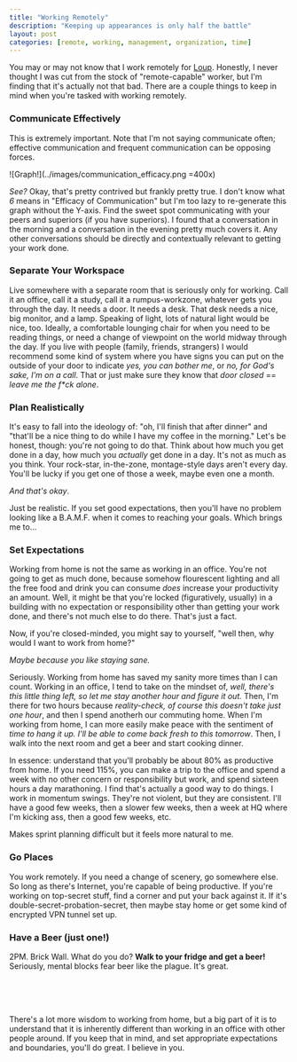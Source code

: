 ```yaml
---
title: "Working Remotely"
description: "Keeping up appearances is only half the battle"
layout: post
categories: [remote, working, management, organization, time]
---
```


You may or may not know that I work remotely for [Loup](https://loupapp.com). Honestly, I never thought I was cut from the stock of "remote-capable" worker, but I'm finding that it's actually not that bad. There are a couple things to keep in mind when you're tasked with working remotely.

### Communicate Effectively
	

This is extremely important. Note that I'm not saying communicate often; effective communication and frequent communication can be opposing forces.
	
![Graph!](../images/communication_efficacy.png =400x)
	
_See?_ Okay, that's pretty contrived but frankly pretty true. I don't know what _6_ means in "Efficacy of Communication" but I'm too lazy to re-generate this graph without the Y-axis. Find the sweet spot communicating with your peers and superiors (if you have superiors). I found that a conversation in the morning and a conversation in the evening pretty much covers it. Any other conversations should be directly and contextually relevant to getting your work done.
	
### Separate Your Workspace

Live somewhere with a separate room that is seriously only for working. Call it an office, call it a study, call it a rumpus-workzone, whatever gets you through the day. It needs a door. It needs a desk. That desk needs a nice, big monitor, and a lamp. Speaking of light, lots of natural light would be nice, too. Ideally, a comfortable lounging chair for when you need to be reading things, or need a change of viewpoint on the world midway through the day. If you live with people (family, friends, strangers) I would recommend some kind of system where you have signs you can put on the outside of your door to indicate _yes, you can bother me_, or _no, for God's sake, I'm on a call_. That or just make sure they know that _door closed_ == _leave me the f*ck alone_.

### Plan Realistically

It's easy to fall into the ideology of: "oh, I'll finish that after dinner" and "that'll be a nice thing to do while I have my coffee in the morning." Let's be honest, though: you're not going to do that. Think about how much you get done in a day, how much you _actually_ get done in a day. It's not as much as you think. Your rock-star, in-the-zone, montage-style days aren't every day. You'll be lucky if you get one of those a week, maybe even one a month.

_And that's okay_.

Just be realistic. If you set good expectations, then you'll have no problem looking like a B.A.M.F. when it comes to reaching your goals. Which brings me to...

### Set Expectations

Working from home is not the same as working in an office. You're not going to get as much done, because somehow flourescent lighting and all the free food and drink you can consume _does_ increase your productivity an amount. Well, it might be that you're locked (figuratively, usually) in a building with no expectation or responsibility other than getting your work done, and there's not much else to do there. That's just a fact.

Now, if you're closed-minded, you might say to yourself, "well then, why would I want to work from home?"

_Maybe because you like staying sane._

Seriously. Working from home has saved my sanity more times than I can count. Working in an office, I tend to take on the mindset of, _well, there's this little thing left, so let me stay another hour and figure it out._ Then, I'm there for two hours because _reality-check, of course this doesn't take just one hour_, and then I spend anotherh our commuting home. When I'm working from home, I can more easily make peace with the sentiment of _time to hang it up. I'll be able to come back fresh to this tomorrow_. Then, I walk into the next room and get a beer and start cooking dinner.

In essence: understand that you'll probably be about 80% as productive from home. If you need 115%, you can make a trip to the office and spend a week with no other concern or responsibility but work, and spend sixteen hours a day marathoning. I find that's actually a good way to do things. I work in momentum swings. They're not violent, but they are consistent. I'll have a good few weeks, then a slower few weeks, then a week at HQ where I'm kicking ass, then a good few weeks, etc.

Makes sprint planning difficult but it feels more natural to me.

### Go Places

You work remotely. If you need a change of scenery, go somewhere else. So long as there's Internet, you're capable of being productive. If you're working on top-secret stuff, find a corner and put your back against it. If it's double-secret-probation-secret, then maybe stay home or get some kind of encrypted VPN tunnel set up.

### Have a Beer (just one!)

2PM. Brick Wall. What do you do? **Walk to your fridge and get a beer!** Seriously, mental blocks fear beer like the plague. It's great.

<br /><br /><br />

There's a lot more wisdom to working from home, but a big part of it is to understand that it is inherently different than working in an office with other people around. If you keep that in mind, and set appropriate expectations and boundaries, you'll do great. I believe in you.